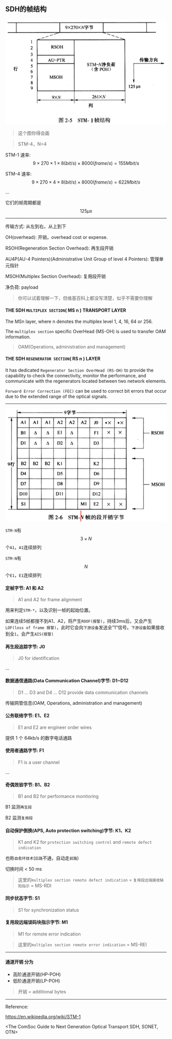 ## SDH的帧结构

![](/assets/STM-1帧结构.png)


> 这个图你得会画

> STM-4，N=4

STM-1 速率: $$9 \times 270 \times 1 \times 8(bit/s) \times 8000(frame/s) = 155 Mbit/s$$

STM-4 速率: $$9 \times 270 \times 4 \times 8(bit/s) \times 8000(frame/s) = 622 Mbit/s$$

...

它们的帧周期都是 $$125\mu s$$

___

传输方式: 从左到右，从上到下

OH(overhead): 开销，overhead cost or expense.

RSOH(Regeneration Section Overhead): 再生段开销

AU4P(AU-4 Pointers)(Administrative Unit Group of level 4 Pointers): 管理单元指针

MSOH(Multiplex Section Overhead): 复用段开销

净负荷: payload

> 你可以试着理解一下，但维基百科上都没写清楚，似乎不需要你理解

#### THE SDH `MULTIPLEX SECTION`( MS n ) TRANSPORT LAYER
The MSn layer, where n denotes the multiplex level 1, 4, 16, 64 or 256.

The `multiplex section` specific OverHead (MS-OH) is used to transfer OAM information.

> OAM(Operations, administration and management)

#### THE SDH `REGENERATOR SECTION`( RS n ) LAYER
It has dedicated `Regenerator Section OverHead (RS-OH)` to provide the capability to check the connectivity, monitor the performance, and communicate with the regenerators located between two network elements.

`Forward Error Correction (FEC)` can be used to correct bit errors that occur due to the extended range of the optical signals.

___

![](/assets/STM-1的段开销字节.png)

`STM-N`有 $$3 \times N$$个`A1`，`A1`连续排列

`STM-N`有 $$N$$个`E1`，`E1`连续排列

#### 定帧字节: A1 和 A2
> A1 and A2 for frame alignment

用来判定`STM-*`，以及识别一帧的起始位置。

如果连续5帧都搜不到A1、A2，将产生`ROOF(报警)`，持续3ms后，又会产生`LOF(loss of frame 报警)`，此时它会向`下游设备`发送全”1“信号。`下游设备`如果接收到全`1`，会产生`AIS(报警)`

#### 再生段追踪字节: J0 
> J0 for identification

...

#### 数据通信通路(Data Communication Channel)字节: D1~D12
> D1 ... D3 and D4 ... D12 provide data communication channels

传输网管信息(OAM, Operations, administration and management)

#### 公务联络字节: E1、E2
> E1 and E2 are engineer order wires

提供 1 个 64kb/s 的数字电话通路

#### 使用者通路字节: F1
> F1 is a user channel

...

#### 奇偶效验字节: B1、B2
> B1 and B2 for performance monitoring

B1 监测`再生段`

B2 监测`复用段` 

#### 自动保护倒换(APS, Auto protection switching)字节: K1、K2
> K1 and K2 for `protection switching control` and `remote defect indication`

也称`自愈环技术`(`后路`不通，自动走`前路`)

切换时间 < 50 ms

> 这里的`multiplex section remote defect indication` = `复用段远端接收缺陷指示` = MS-RDI

#### 同步状态字节: S1
> S1 for synchronization status

#### 复用段远端误码块指示字节: M1
> M1 for remote error indication

> 这里的`multiplex section remote error indication` = MS-REI

___

#### 通道开销 分为

* 高阶通道开销(HP-POH)
* 低阶通道开销(LP-POH)

> 开销 = additional bytes    
___

Reference:

https://en.wikipedia.org/wiki/STM-1

<The ComSoc Guide to Next Generation Optical Transport SDH, SONET, OTN>